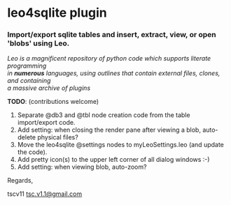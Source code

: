 # leo4sqlite plugin
### Import/export sqlite tables and insert, extract, view, or open 'blobs' using Leo.

 *Leo is a magnificent repository of python code which supports literate programming \
 in **numerous** languages, using outlines that contain external files, clones, and
 containing \
 a massive archive of plugins*

**TODO**: (contributions welcome)

1. Separate @db3 and @tbl node creation code from the table import/export code.
2. Add setting: when closing the render pane after viewing a blob, auto-delete
physical files?
3. Move the leo4sqlite @settings nodes to myLeoSettings.leo (and update the code).
4. Add pretty icon(s) to the upper left corner of all dialog windows :-)
5. Add setting: when viewing blob, auto-zoom?

Regards,

tscv11 [tsc.v1.1@gmail.com](tsc.v1.1@gmail.com)
